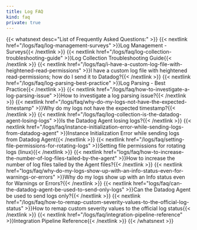 ```yaml
---
title: Log FAQ
kind: faq
private: true
---
```


{{< whatsnext desc="List of Frequently Asked Questions:" >}}
    {{< nextlink href="/logs/faq/log-management-surveys" >}}Log Management - Surveys{{< /nextlink >}}
    {{< nextlink href="/logs/faq/log-collection-troubleshooting-guide" >}}Log Collection Troubleshooting Guide{{< /nextlink >}}
    {{< nextlink href="/logs/faq/i-have-a-custom-log-file-with-heightened-read-permissions" >}}I have a custom log file with heightened read-permissions; how do I send it to Datadog?{{< /nextlink >}}
    {{< nextlink href="/logs/faq/log-parsing-best-practice" >}}Log Parsing - Best Practice{{< /nextlink >}}
    {{< nextlink href="/logs/faq/how-to-investigate-a-log-parsing-issue" >}}How to investigate a log parsing issue?{{< /nextlink >}}
    {{< nextlink href="/logs/faq/why-do-my-logs-not-have-the-expected-timestamp" >}}Why do my logs not have the expected timestamp?{{< /nextlink >}}
    {{< nextlink href="/logs/faq/log-collection-is-the-datadog-agent-losing-logs" >}}Is the Datadog Agent losing logs?{{< /nextlink >}}
    {{< nextlink href="/logs/faq/instance-initialization-error-while-sending-logs-from-datadog-agent" >}}Instance Initialization Error while sending logs from Datadog Agent{{< /nextlink >}}
    {{< nextlink href="/logs/faq/setting-file-permissions-for-rotating-logs" >}}Setting file permissions for rotating logs (linux){{< /nextlink >}}
    {{< nextlink href="logs/faq/how-to-increase-the-number-of-log-files-tailed-by-the-agent" >}}How to increase the number of log files tailed by the Agent files?{{< /nextlink >}}
    {{< nextlink href="logs/faq/why-do-my-logs-show-up-with-an-info-status-even-for-warnings-or-errors" >}}Why do my logs show up with an Info status even for Warnings or Errors?{{< /nextlink >}}
    {{< nextlink href="logs/faq/can-the-datadog-agent-be-used-to-send-only-logs" >}}Can the Datadog Agent be used to send logs only?{{< /nextlink >}}
    {{< nextlink href="/logs/faq/how-to-remap-custom-severity-values-to-the-official-log-status" >}}How to remap custom severity values to the official log status{{< /nextlink >}}
    {{< nextlink href="/logs/faq/integration-pipeline-reference" >}}Integration Pipeline Reference{{< /nextlink >}}
{{< /whatsnext >}}
